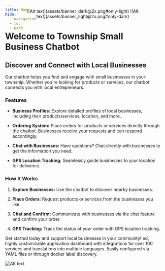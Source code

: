 ```yaml
---
title: Home
hide:
  - navigation
  - toc
  - path
---
```


<div style="margin-top: -100px;"></div>

<p align="center" style="max-width: 75%; margin: 0 auto; display: block;" markdown>
  ![Alt text](assets/banner_dark@2x.png#only-light)
  ![Alt text](assets/banner_light@2x.png#only-dark)
</p>

# Welcome to Township Small Business Chatbot

## Discover and Connect with Local Businesses

Our chatbot helps you find and engage with small businesses in your township. Whether you're looking for products or services, our chatbot connects you with local entrepreneurs.

### Features

- **Business Profiles:** Explore detailed profiles of local businesses, including their products/services, location, and more.

- **Ordering System:** Place orders for products or services directly through the chatbot. Businesses receive your requests and can respond accordingly.

- **Chat with Businesses:** Have questions? Chat directly with businesses to get the information you need.

- **GPS Location Tracking:** Seamlessly guide businesses to your location for deliveries.

### How It Works

1. **Explore Businesses:** Use the chatbot to discover nearby businesses.

2. **Place Orders:** Request products or services from the businesses you like.

3. **Chat and Confirm:** Communicate with businesses via the chat feature and confirm your order.

4. **GPS Tracking:** Track the status of your order with GPS location tracking.

Get started today and support local businesses in your community!
ed</em>, highly customizable application dashboard with integrations for over 100 services and translations into multiple languages. Easily configured via YAML files or through docker label discovery.

![Alt text](assets/homepage_demo.png)
